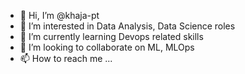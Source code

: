 - 👋 Hi, I’m @khaja-pt
- 👀 I’m interested in Data Analysis, Data Science roles
- 🌱 I’m currently learning Devops related skills
- 💞️ I’m looking to collaborate on ML, MLOps
- 📫 How to reach me ...

<!---
khaja-pt/khaja-pt is a ✨ special ✨ repository because its `README.md` (this file) appears on your GitHub profile.
You can click the Preview link to take a look at your changes.
--->
